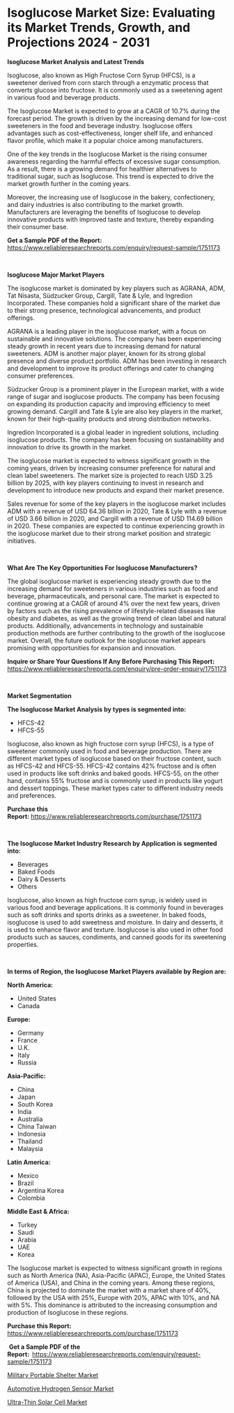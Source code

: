 <p><h1>Isoglucose Market Size: Evaluating its Market Trends, Growth, and Projections 2024 - 2031</h1></p><p><strong>Isoglucose Market Analysis and Latest Trends</strong></p>
<p><p>Isoglucose, also known as High Fructose Corn Syrup (HFCS), is a sweetener derived from corn starch through a enzymatic process that converts glucose into fructose. It is commonly used as a sweetening agent in various food and beverage products.</p><p>The Isoglucose Market is expected to grow at a CAGR of 10.7% during the forecast period. The growth is driven by the increasing demand for low-cost sweeteners in the food and beverage industry. Isoglucose offers advantages such as cost-effectiveness, longer shelf life, and enhanced flavor profile, which make it a popular choice among manufacturers.</p><p>One of the key trends in the Isoglucose Market is the rising consumer awareness regarding the harmful effects of excessive sugar consumption. As a result, there is a growing demand for healthier alternatives to traditional sugar, such as Isoglucose. This trend is expected to drive the market growth further in the coming years.</p><p>Moreover, the increasing use of Isoglucose in the bakery, confectionery, and dairy industries is also contributing to the market growth. Manufacturers are leveraging the benefits of Isoglucose to develop innovative products with improved taste and texture, thereby expanding their consumer base.</p></p>
<p><strong>Get a Sample PDF of the Report:&nbsp;</strong> <a href="https://www.reliableresearchreports.com/enquiry/request-sample/1751173">https://www.reliableresearchreports.com/enquiry/request-sample/1751173</a></p>
<p>&nbsp;</p>
<p><strong>Isoglucose Major Market Players</strong></p>
<p><p>The isoglucose market is dominated by key players such as AGRANA, ADM, Tat Nisasta, Südzucker Group, Cargill, Tate & Lyle, and Ingredion Incorporated. These companies hold a significant share of the market due to their strong presence, technological advancements, and product offerings.</p><p>AGRANA is a leading player in the isoglucose market, with a focus on sustainable and innovative solutions. The company has been experiencing steady growth in recent years due to increasing demand for natural sweeteners. ADM is another major player, known for its strong global presence and diverse product portfolio. ADM has been investing in research and development to improve its product offerings and cater to changing consumer preferences.</p><p>Südzucker Group is a prominent player in the European market, with a wide range of sugar and isoglucose products. The company has been focusing on expanding its production capacity and improving efficiency to meet growing demand. Cargill and Tate & Lyle are also key players in the market, known for their high-quality products and strong distribution networks.</p><p>Ingredion Incorporated is a global leader in ingredient solutions, including isoglucose products. The company has been focusing on sustainability and innovation to drive its growth in the market.</p><p>The isoglucose market is expected to witness significant growth in the coming years, driven by increasing consumer preference for natural and clean label sweeteners. The market size is projected to reach USD 3.25 billion by 2025, with key players continuing to invest in research and development to introduce new products and expand their market presence.</p><p>Sales revenue for some of the key players in the isoglucose market includes ADM with a revenue of USD 64.36 billion in 2020, Tate & Lyle with a revenue of USD 3.66 billion in 2020, and Cargill with a revenue of USD 114.69 billion in 2020. These companies are expected to continue experiencing growth in the isoglucose market due to their strong market position and strategic initiatives.</p></p>
<p>&nbsp;</p>
<p><strong>What Are The Key Opportunities For Isoglucose Manufacturers?</strong></p>
<p><p>The global isoglucose market is experiencing steady growth due to the increasing demand for sweeteners in various industries such as food and beverage, pharmaceuticals, and personal care. The market is expected to continue growing at a CAGR of around 4% over the next few years, driven by factors such as the rising prevalence of lifestyle-related diseases like obesity and diabetes, as well as the growing trend of clean label and natural products. Additionally, advancements in technology and sustainable production methods are further contributing to the growth of the isoglucose market. Overall, the future outlook for the isoglucose market appears promising with opportunities for expansion and innovation.</p></p>
<p><strong>Inquire or Share Your Questions If Any Before Purchasing This Report:</strong> <a href="https://www.reliableresearchreports.com/enquiry/pre-order-enquiry/1751173">https://www.reliableresearchreports.com/enquiry/pre-order-enquiry/1751173</a></p>
<p>&nbsp;</p>
<p><strong>Market Segmentation</strong></p>
<p><strong>The Isoglucose Market Analysis by types is segmented into:</strong></p>
<p><ul><li>HFCS-42</li><li>HFCS-55</li></ul></p>
<p><p>Isoglucose, also known as high fructose corn syrup (HFCS), is a type of sweetener commonly used in food and beverage production. There are different market types of isoglucose based on their fructose content, such as HFCS-42 and HFCS-55. HFCS-42 contains 42% fructose and is often used in products like soft drinks and baked goods. HFCS-55, on the other hand, contains 55% fructose and is commonly used in products like yogurt and dessert toppings. These market types cater to different industry needs and preferences.</p></p>
<p><strong>Purchase this Report:&nbsp;</strong><a href="https://www.reliableresearchreports.com/purchase/1751173">https://www.reliableresearchreports.com/purchase/1751173</a></p>
<p>&nbsp;</p>
<p><strong>The Isoglucose Market Industry Research by Application is segmented into:</strong></p>
<p><ul><li>Beverages</li><li>Baked Foods</li><li>Dairy & Desserts</li><li>Others</li></ul></p>
<p><p>Isoglucose, also known as high fructose corn syrup, is widely used in various food and beverage applications. It is commonly found in beverages such as soft drinks and sports drinks as a sweetener. In baked foods, isoglucose is used to add sweetness and moisture. In dairy and desserts, it is used to enhance flavor and texture. Isoglucose is also used in other food products such as sauces, condiments, and canned goods for its sweetening properties.</p></p>
<p>&nbsp;</p>
<p><strong>In terms of Region, the Isoglucose Market Players available by Region are:</strong></p>
<p>
    <p> <strong> North America: </strong>
        <ul>
            <li>United States</li>
            <li>Canada</li>
        </ul>
        </p> 
    <p> <strong> Europe: </strong>
        <ul>
            <li>Germany</li>
            <li>France</li>
            <li>U.K.</li>
            <li>Italy</li>
            <li>Russia</li>
        </ul>
        </p> 
    <p> <strong> Asia-Pacific: </strong>
        <ul>
            <li>China</li>
            <li>Japan</li>
            <li>South Korea</li>
            <li>India</li>
            <li>Australia</li>
            <li>China Taiwan</li>
            <li>Indonesia</li>
            <li>Thailand</li>
            <li>Malaysia</li>
        </ul>
        </p> 
    <p> <strong> Latin America: </strong>
        <ul>
            <li>Mexico</li>
            <li>Brazil</li>
            <li>Argentina Korea</li>
            <li>Colombia</li>
        </ul>
        </p> 
    <p> <strong> Middle East & Africa: </strong>
        <ul>
            <li>Turkey</li>
            <li>Saudi</li>
            <li>Arabia</li>
            <li>UAE</li>
            <li>Korea</li>
        </ul>
    </p>
    </p>
<p><p>The Isoglucose market is expected to witness significant growth in regions such as North America (NA), Asia-Pacific (APAC), Europe, the United States of America (USA), and China in the coming years. Among these regions, China is projected to dominate the market with a market share of 40%, followed by the USA with 25%, Europe with 20%, APAC with 10%, and NA with 5%. This dominance is attributed to the increasing consumption and production of Isoglucose in these regions.</p></p>
<p><strong>Purchase this Report: </strong><a href="https://www.reliableresearchreports.com/purchase/1751173">https://www.reliableresearchreports.com/purchase/1751173</a></p>
<p>&nbsp;<strong>Get a Sample PDF of the Report:&nbsp;&nbsp;</strong><a href="https://www.reliableresearchreports.com/enquiry/request-sample/1751173">https://www.reliableresearchreports.com/enquiry/request-sample/1751173</a></p>
<p><strong></strong></p>
<p><p><a href="https://view.publitas.com/reportprime-1/military-portable-shelter-market-provides-detailed-segmentation-of-this-market-based-on-type-application-and-region-and-forecast-for-the-period-from-2023-2030/">Military Portable Shelter Market</a></p><p><a href="https://view.publitas.com/reportprime-1/automotive-hydrogen-sensor-market-size-and-growth-market-segmentation-regional-and-country-breakdowns-and-market-trends-for-period-from-2023-2030/">Automotive Hydrogen Sensor Market</a></p><p><a href="https://view.publitas.com/reportprime-1/ultra-thin-solar-cell-market-research-report-unlocks-analysis-on-the-market-financial-status-market-size-and-market-revenue-upto-2030/">Ultra-Thin Solar Cell Market</a></p></p>